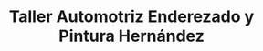 ---
title: "Taller Automotriz Enderezado y Pintura Hernández"
url: /santa-tecla/taller-automotriz-enderezado-y-pintura-hernandez/
shop: reparación de automóviles
---